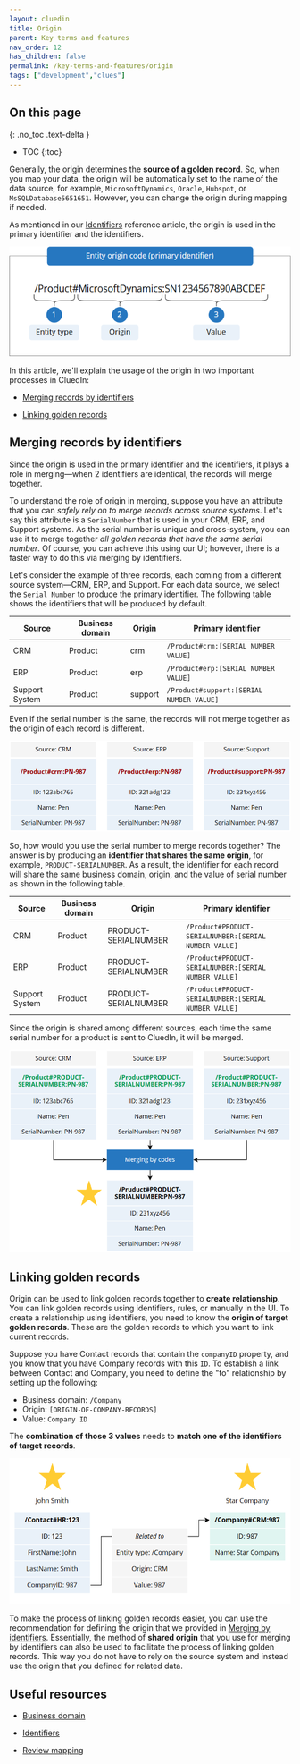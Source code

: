 ```yaml
---
layout: cluedin
title: Origin
parent: Key terms and features
nav_order: 12
has_children: false
permalink: /key-terms-and-features/origin
tags: ["development","clues"]
---
```

## On this page
{: .no_toc .text-delta }
- TOC
{:toc}

Generally, the origin determines the **source of a golden record**. So, when you map your data, the origin will be automatically set to the name of the data source, for example, `MicrosoftDynamics`, `Oracle`, `Hubspot`, or `MsSQLDatabase5651651`. However, you can change the origin during mapping if needed.

As mentioned in our [Identifiers](/key-terms-and-features/entity-codes) reference article, the origin is used in the primary identifier and the identifiers.

![entity-origin-code.png](../../assets/images/key-terms-and-features/entity-origin-code.png)

In this article, we'll explain the usage of the origin in two important processes in CluedIn:

- [Merging records by identifiers](#merging-records-by-identifiers)

- [Linking golden records](#linking-golden-records)

## Merging records by identifiers

Since the origin is used in the primary identifier and the identifiers, it plays a role in merging—when 2 identifiers are identical, the records will merge together.

To understand the role of origin in merging, suppose you have an attribute that you can _safely rely on to merge records across source systems_. Let's say this attribute is a `SerialNumber` that is used in your CRM, ERP, and Support systems. As the serial number is unique and cross-system, you can use it to merge together _all golden records that have the same serial number_. Of course, you can achieve this using our UI; however, there is a faster way to do this via merging by identifiers.

Let's consider the example of three records, each coming from a different source system—CRM, ERP, and Support. For each data source, we select the `Serial Number` to produce the primary identifier. The following table shows the identifiers that will be produced by default.

| Source | Business domain | Origin | Primary identifier |
|--|--|--|--|
| CRM | Product | crm | `/Product#crm:[SERIAL NUMBER VALUE]` |
| ERP | Product | erp | `/Product#erp:[SERIAL NUMBER VALUE]` |
| Support System | Product | support | `/Product#support:[SERIAL NUMBER VALUE]` |

Even if the serial number is the same, the records will not merge together as the origin of each record is different.

![merging-by-codes-1.png](../../assets/images/key-terms-and-features/merging-by-codes-1.png)

So, how would you use the serial number to merge records together? The answer is by producing an **identifier that shares the same origin**, for example, `PRODUCT-SERIALNUMBER`. As a result, the identifier for each record will share the same business domain, origin, and the value of serial number as shown in the following table.

| Source | Business domain | Origin | Primary identifier |
|--|--|--|--|
| CRM | Product | PRODUCT-SERIALNUMBER | `/Product#PRODUCT-SERIALNUMBER:[SERIAL NUMBER VALUE]` |
| ERP | Product | PRODUCT-SERIALNUMBER | `/Product#PRODUCT-SERIALNUMBER:[SERIAL NUMBER VALUE]` |
| Support System | Product | PRODUCT-SERIALNUMBER | `/Product#PRODUCT-SERIALNUMBER:[SERIAL NUMBER VALUE]` |

Since the origin is shared among different sources, each time the same serial number for a product is sent to CluedIn, it will be merged.

![merging-by-codes-2.png](../../assets/images/key-terms-and-features/merging-by-codes-2.png)

## Linking golden records

Origin can be used to link golden records together to **create relationship**. You can link golden records using identifiers, rules, or manually in the UI. To create a relationship using identifiers, you need to know the **origin of target golden records**. These are the golden records to which you want to link current records.

Suppose you have Contact records that contain the `companyID` property, and you know that you have Company records with this `ID`. To establish a link between Contact and Company, you need to define the "to" relationship by setting up the following:

- Business domain: `/Company`
- Origin: `[ORIGIN-OF-COMPANY-RECORDS]`
- Value: `Company ID`

The **combination of those 3 values** needs to **match one of the identifiers of target records**.

![linking-golden-records.png](../../assets/images/key-terms-and-features/linking-golden-records.png)

To make the process of linking golden records easier, you can use the recommendation for defining the origin that we provided in [Merging by identifiers](#merging-records-by-identifiers). Essentially, the method of **shared origin** that you use for merging by identifiers can also be used to facilitate the process of linking golden records. This way you do not have to rely on the source system and instead use the origin that you defined for related data.

## Useful resources

- [Business domain](/key-terms-and-features/entity-type)

- [Identifiers](/key-terms-and-features/entity-codes)

- [Review mapping](/integration/review-mapping)